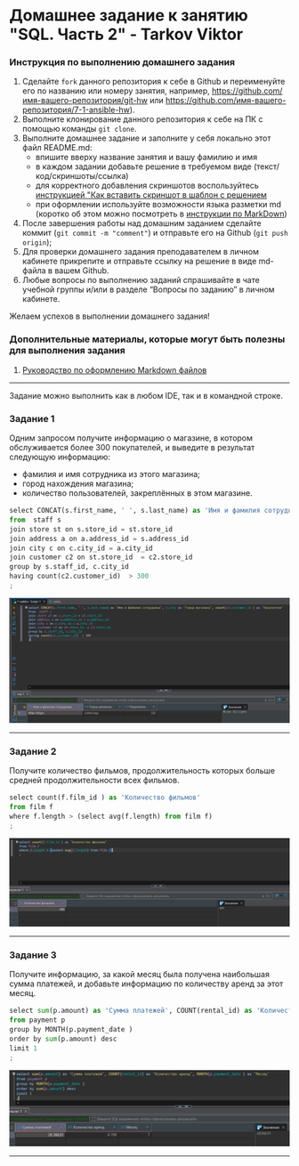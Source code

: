 # Домашнее задание к занятию "SQL. Часть 2" - Tarkov Viktor


### Инструкция по выполнению домашнего задания

   1. Сделайте `fork` данного репозитория к себе в Github и переименуйте его по названию или номеру занятия, например, https://github.com/имя-вашего-репозитория/git-hw или  https://github.com/имя-вашего-репозитория/7-1-ansible-hw).
   2. Выполните клонирование данного репозитория к себе на ПК с помощью команды `git clone`.
   3. Выполните домашнее задание и заполните у себя локально этот файл README.md:
      - впишите вверху название занятия и вашу фамилию и имя
      - в каждом задании добавьте решение в требуемом виде (текст/код/скриншоты/ссылка)
      - для корректного добавления скриншотов воспользуйтесь [инструкцией "Как вставить скриншот в шаблон с решением](https://github.com/netology-code/sys-pattern-homework/blob/main/screen-instruction.md)
      - при оформлении используйте возможности языка разметки md (коротко об этом можно посмотреть в [инструкции  по MarkDown](https://github.com/netology-code/sys-pattern-homework/blob/main/md-instruction.md))
   4. После завершения работы над домашним заданием сделайте коммит (`git commit -m "comment"`) и отправьте его на Github (`git push origin`);
   5. Для проверки домашнего задания преподавателем в личном кабинете прикрепите и отправьте ссылку на решение в виде md-файла в вашем Github.
   6. Любые вопросы по выполнению заданий спрашивайте в чате учебной группы и/или в разделе “Вопросы по заданию” в личном кабинете.
   
Желаем успехов в выполнении домашнего задания!
   
### Дополнительные материалы, которые могут быть полезны для выполнения задания

1. [Руководство по оформлению Markdown файлов](https://gist.github.com/Jekins/2bf2d0638163f1294637#Code)

---

Задание можно выполнить как в любом IDE, так и в командной строке.

### Задание 1

Одним запросом получите информацию о магазине, в котором обслуживается более 300 покупателей, и выведите в результат следующую информацию:

   - фамилия и имя сотрудника из этого магазина;
   - город нахождения магазина;
   - количество пользователей, закреплённых в этом магазине.

```python
select CONCAT(s.first_name, ' ', s.last_name) as 'Имя и фамилия сотрудника', c.city as 'Город магазина', count(c2.customer_id ) as 'Покупатели'
from  staff s 
join store st on s.store_id = st.store_id 
join address a on a.address_id = s.address_id
join city c on c.city_id = a.city_id
join customer c2 on st.store_id  = c2.store_id
group by s.staff_id, c.city_id
having count(c2.customer_id)  > 300
;
```

![1](img/1sq.png)

---

### Задание 2

Получите количество фильмов, продолжительность которых больше средней продолжительности всех фильмов.

```python
select count(f.film_id ) as 'Количество фильмов'
from film f 
where f.length > (select avg(f.length) from film f)
;
```

![2](img/2sq.png)

---

### Задание 3

Получите информацию, за какой месяц была получена наибольшая сумма платежей, и добавьте информацию по количеству аренд за этот месяц.

```python
select sum(p.amount) as 'Сумма платежей', COUNT(rental_id) as 'Количество аренд', MONTH(p.payment_date ) as 'Месяц'
from payment p 
group by MONTH(p.payment_date )
order by sum(p.amount) desc
limit 1 
;
```

![3](img/3sq.png)

---
